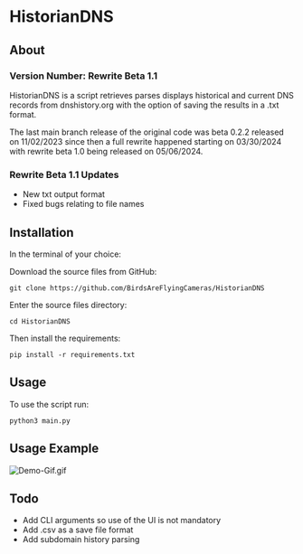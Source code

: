 # HistorianDNS

## About

### Version Number: Rewrite Beta 1.1

HistorianDNS is a script retrieves parses displays historical and current DNS records from dnshistory.org with the option of saving the results in a .txt format.

The last main branch release of the original code was beta 0.2.2 released on 11/02/2023 since then a full rewrite happened starting on 03/30/2024 with rewrite beta 1.0 being released on 05/06/2024.

### Rewrite Beta 1.1 Updates

- New txt output format
- Fixed bugs relating to file names


## Installation

In the terminal of your choice:

Download the source files from GitHub:

    git clone https://github.com/BirdsAreFlyingCameras/HistorianDNS

Enter the source files directory:

    cd HistorianDNS

Then install the requirements:

    pip install -r requirements.txt


## Usage

To use the script run:

    python3 main.py


## Usage Example

![Demo-Gif.gif](Gifs/Demo-Gif.gif)


## Todo

- Add CLI arguments so use of the UI is not mandatory
- Add .csv as a save file format
- Add subdomain history parsing
